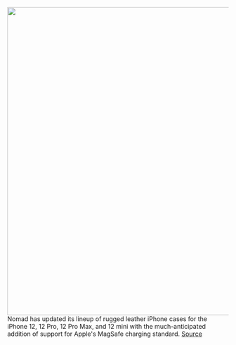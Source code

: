 <img src='https://cdn.vox-cdn.com/thumbor/X8f5RYnoDImkyqllkEOe0oJgDHU=/0x0:5000x3500/1200x800/filters:focal(2100x1350:2900x2150)/cdn.vox-cdn.com/uploads/chorus_image/image/68832363/iPhone_12_Series___Rugged_Case___MagSafe___Lifestyle_01___Rustic_Brown.0.jpg' width='700px' /><br/>
Nomad has updated its lineup of rugged leather iPhone cases for the iPhone 12, 12 Pro, 12 Pro Max, and 12 mini with the much-anticipated addition of support for Apple's MagSafe charging standard.
<a href='https://www.theverge.com/2021/2/17/22287731/nomad-rugged-leather-iphone-12-magsafe-wireless-charging'> Source <a/>